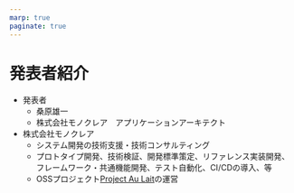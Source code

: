 ```yaml
---
marp: true
paginate: true
---
```

# 発表者紹介

- 発表者
  - 桑原雄一
  - 株式会社モノクレア　アプリケーションアーキテクト
- 株式会社モノクレア
  - システム開発の技術支援・技術コンサルティング
  - プロトタイプ開発、技術検証、開発標準策定、リファレンス実装開発、フレームワーク・共通機能開発、テスト自動化、CI/CDの導入、等
  - OSSプロジェクト[Project Au Lait](https://aulait.dev/)の運営
